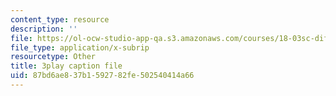 ```yaml
---
content_type: resource
description: ''
file: https://ol-ocw-studio-app-qa.s3.amazonaws.com/courses/18-03sc-differential-equations-fall-2011/87bd6ae837b1592782fe502540414a66_qbyeQum8qTE.vtt
file_type: application/x-subrip
resourcetype: Other
title: 3play caption file
uid: 87bd6ae8-37b1-5927-82fe-502540414a66
---
```

